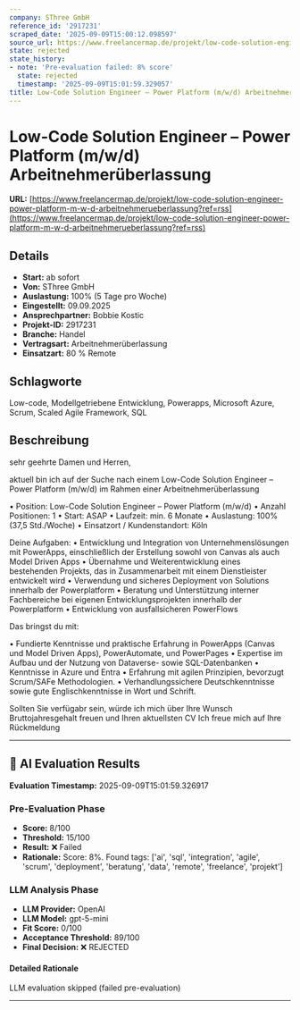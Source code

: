 ```yaml
---
company: SThree GmbH
reference_id: '2917231'
scraped_date: '2025-09-09T15:00:12.098597'
source_url: https://www.freelancermap.de/projekt/low-code-solution-engineer-power-platform-m-w-d-arbeitnehmerueberlassung?ref=rss
state: rejected
state_history:
- note: 'Pre-evaluation failed: 8% score'
  state: rejected
  timestamp: '2025-09-09T15:01:59.329057'
title: Low-Code Solution Engineer – Power Platform (m/w/d) Arbeitnehmerüberlassung
---
```



# Low-Code Solution Engineer – Power Platform (m/w/d) Arbeitnehmerüberlassung
**URL:** [https://www.freelancermap.de/projekt/low-code-solution-engineer-power-platform-m-w-d-arbeitnehmerueberlassung?ref=rss](https://www.freelancermap.de/projekt/low-code-solution-engineer-power-platform-m-w-d-arbeitnehmerueberlassung?ref=rss)
## Details
- **Start:** ab sofort
- **Von:** SThree GmbH
- **Auslastung:** 100% (5 Tage pro Woche)
- **Eingestellt:** 09.09.2025
- **Ansprechpartner:** Bobbie Kostic
- **Projekt-ID:** 2917231
- **Branche:** Handel
- **Vertragsart:** Arbeitnehmerüberlassung
- **Einsatzart:** 80
                                                % Remote

## Schlagworte
Low-code, Modellgetriebene Entwicklung, Powerapps, Microsoft Azure, Scrum, Scaled Agile Framework, SQL

## Beschreibung
sehr geehrte Damen und Herren,

aktuell bin ich auf der Suche nach einem Low-Code Solution Engineer – Power Platform (m/w/d) im Rahmen einer Arbeitnehmerüberlassung

• Position: Low-Code Solution Engineer – Power Platform (m/w/d)
• Anzahl Positionen: 1
• Start: ASAP
• Laufzeit: min. 6 Monate
• Auslastung: 100% (37,5 Std./Woche)
• Einsatzort / Kundenstandort: Köln

Deine Aufgaben:
• Entwicklung und Integration von Unternehmenslösungen mit PowerApps, einschließlich der Erstellung sowohl von Canvas als auch Model Driven Apps
• Übernahme und Weiterentwicklung eines bestehenden Projekts, das in Zusammenarbeit mit einem Dienstleister entwickelt wird
• Verwendung und sicheres Deployment von Solutions innerhalb der Powerplatform
• Beratung und Unterstützung interner Fachbereiche bei eigenen Entwicklungsprojekten innerhalb der Powerplatform
• Entwicklung von ausfallsicheren PowerFlows

Das bringst du mit:

• Fundierte Kenntnisse und praktische Erfahrung in PowerApps (Canvas und Model Driven Apps), PowerAutomate, und PowerPages
• Expertise im Aufbau und der Nutzung von Dataverse- sowie SQL-Datenbanken
• Kenntnisse in Azure und Entra
• Erfahrung mit agilen Prinzipien, bevorzugt Scrum/SAFe Methodologien.
• Verhandlungssichere Deutschkenntnisse sowie gute Englischkenntnisse in Wort und Schrift.

Sollten Sie verfügabr sein, würde ich mich über Ihre Wunsch Bruttojahresgehalt freuen und Ihren aktuellsten CV
Ich freue mich auf Ihre Rückmeldung

---

## 🤖 AI Evaluation Results

**Evaluation Timestamp:** 2025-09-09T15:01:59.326917

### Pre-Evaluation Phase
- **Score:** 8/100
- **Threshold:** 15/100
- **Result:** ❌ Failed
- **Rationale:** Score: 8%. Found tags: ['ai', 'sql', 'integration', 'agile', 'scrum', 'deployment', 'beratung', 'data', 'remote', 'freelance', 'projekt']

### LLM Analysis Phase
- **LLM Provider:** OpenAI
- **LLM Model:** gpt-5-mini
- **Fit Score:** 0/100
- **Acceptance Threshold:** 89/100
- **Final Decision:** ❌ REJECTED

#### Detailed Rationale
LLM evaluation skipped (failed pre-evaluation)

---
